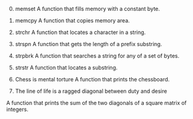 0. memset
A function that fills memory with a constant byte.

1. memcpy
A function that copies memory area.


2. strchr
A function that locates a character in a string.


3. strspn
A function that gets the length of a prefix substring.


4. strpbrk
A function that searches a string for any of a set of bytes.

5. strstr
A function that locates a substring.

6. Chess is mental torture
A function that prints the chessboard.


7. The line of life is a ragged diagonal between duty and desire

A function that prints the sum of the two diagonals of a square matrix of integers.
